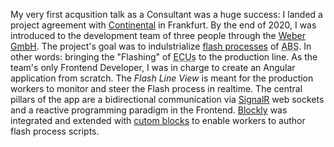 My very first acqusition talk as a Consultant was a huge success: I landed a project agreement with <a href="https://www.continental.com/en/" target="_blank">Continental</a> in Frankfurt. By the end of 2020, I was introduced to the development team of three people through the <a href="https://www.webergmbh.de/EN_index_1000.html" target="_blank">Weber GmbH</a>. The project's goal was to indulstrialize <a href="https://en.wikipedia.org/wiki/Firmware#Flashing" target="_blank">flash processes</a> of <abbr title="Anti-lock braking system">ABS</abbr>. In other words: bringing the "Flashing" of <abbr title="Electronic control unit">ECUs</abbr> to the production line. As the team's only Frontend Developer, I was in charge to create an Angular application from scratch. The <em>Flash Line View</em> is meant for the production workers to monitor and steer the Flash process in realtime. The central pillars of the app are a bidirectional communi&shy;cation via <a href="https://dotnet.microsoft.com/en-us/apps/aspnet/signalr" target="_blank">SignalR</a> web sockets and a reactive programming paradigm in the Frontend. <a href="https://developers.google.com/blockly" target="_blank">Blockly</a> was integrated and extended with <a href="https://developers.google.com/blockly/guides/configure/web/custom-blocks" target="_blank">cutom blocks</a> to enable workers to author flash process scripts.
